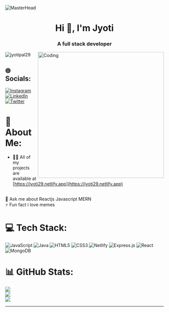 ![MasterHead](https://www.creative2.com/wp-content/uploads/2021/10/Career-Page-Banner_Full-Stack-Developer.jpg)
<h1 align="center">Hi 👋, I'm Jyoti</h1>
<h3 align="center">A full stack developer</h3>
<img  
align="right" alt="Coding" width="400"
src="https://camo.githubusercontent.com/374987f773148e46b1851b9e3bc4bf71b182562dd002620ef3e4263cb3997130/68747470733a2f2f6d69726f2e6d656469756d2e636f6d2f6d61782f3837352f312a7164415731546a434e353768316c6275757a766368672e676966"/>

<p align="left"> <img src="https://komarev.com/ghpvc/?username=jyotipal29&label=Profile%20views&color=0e75b6&style=flat" alt="jyotipal29" /> </p>


## 🌐 Socials:
[![Instagram](https://img.shields.io/badge/Instagram-%23E4405F.svg?logo=Instagram&logoColor=white)](https://instagram.com/jyotipal0129) [![LinkedIn](https://img.shields.io/badge/LinkedIn-%230077B5.svg?logo=linkedin&logoColor=white)](https://linkedin.com/in/jyoti-pal-aa22ba186) [![Twitter](https://img.shields.io/badge/Twitter-%231DA1F2.svg?logo=Twitter&logoColor=white)](https://twitter.com/@jyotipa53057311) 

# 💫 About Me:
- 👨‍💻 All of my projects are available at [https://jyoti29.netlify.app](https://jyoti29.netlify.app)

<br>💬 Ask me about Reactjs Javascript MERN<br>⚡ Fun fact i love memes







# 💻 Tech Stack:
![JavaScript](https://img.shields.io/badge/javascript-%23323330.svg?style=for-the-badge&logo=javascript&logoColor=%23F7DF1E) ![Java](https://img.shields.io/badge/java-%23ED8B00.svg?style=for-the-badge&logo=java&logoColor=white) ![HTML5](https://img.shields.io/badge/html5-%23E34F26.svg?style=for-the-badge&logo=html5&logoColor=white) ![CSS3](https://img.shields.io/badge/css3-%231572B6.svg?style=for-the-badge&logo=css3&logoColor=white) ![Netlify](https://img.shields.io/badge/netlify-%23000000.svg?style=for-the-badge&logo=netlify&logoColor=#00C7B7) ![Express.js](https://img.shields.io/badge/express.js-%23404d59.svg?style=for-the-badge&logo=express&logoColor=%2361DAFB) ![React](https://img.shields.io/badge/react-%2320232a.svg?style=for-the-badge&logo=react&logoColor=%2361DAFB) ![MongoDB](https://img.shields.io/badge/MongoDB-%234ea94b.svg?style=for-the-badge&logo=mongodb&logoColor=white)
# 📊 GitHub Stats:
![](https://github-readme-stats.vercel.app/api?username=jyotipal29&theme=dark&hide_border=false&include_all_commits=false&count_private=false)<br/>
![](https://github-readme-streak-stats.herokuapp.com/?user=jyotipal29&theme=dark&hide_border=false)<br/>
![](https://github-readme-stats.vercel.app/api/top-langs/?username=jyotipal29&theme=dark&hide_border=false&include_all_commits=false&count_private=false&layout=compact)

---


